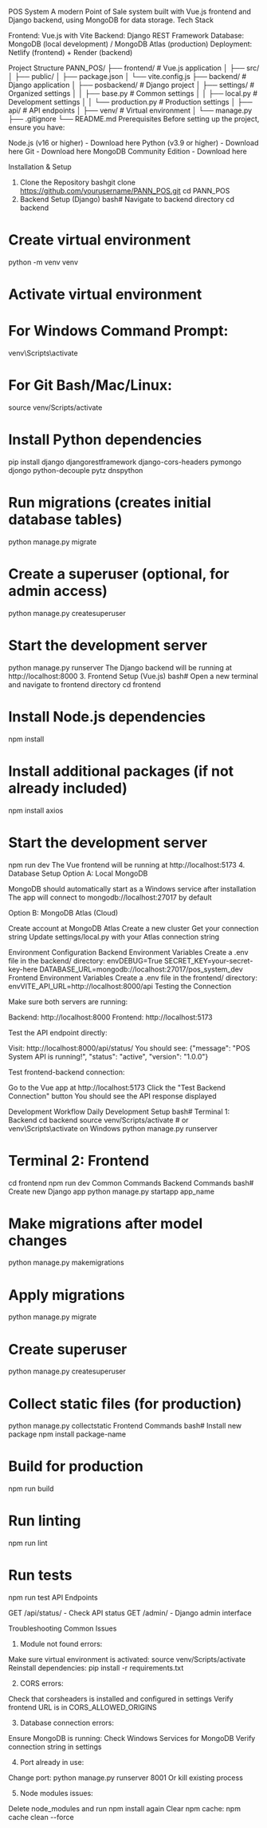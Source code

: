 POS System
A modern Point of Sale system built with Vue.js frontend and Django backend, using MongoDB for data storage.
Tech Stack

Frontend: Vue.js with Vite
Backend: Django REST Framework
Database: MongoDB (local development) / MongoDB Atlas (production)
Deployment: Netlify (frontend) + Render (backend)

Project Structure
PANN_POS/
├── frontend/              # Vue.js application
│   ├── src/
│   ├── public/
│   ├── package.json
│   └── vite.config.js
├── backend/               # Django application
│   ├── posbackend/        # Django project
│   ├── settings/          # Organized settings
│   │   ├── base.py        # Common settings
│   │   ├── local.py       # Development settings
│   │   └── production.py  # Production settings
│   ├── api/               # API endpoints
│   ├── venv/              # Virtual environment
│   └── manage.py
├── .gitignore
└── README.md
Prerequisites
Before setting up the project, ensure you have:

Node.js (v16 or higher) - Download here
Python (v3.9 or higher) - Download here
Git - Download here
MongoDB Community Edition - Download here

Installation & Setup
1. Clone the Repository
bashgit clone https://github.com/yourusername/PANN_POS.git
cd PANN_POS
2. Backend Setup (Django)
bash# Navigate to backend directory
cd backend

# Create virtual environment
python -m venv venv

# Activate virtual environment
# For Windows Command Prompt:
venv\Scripts\activate
# For Git Bash/Mac/Linux:
source venv/Scripts/activate

# Install Python dependencies
pip install django djangorestframework django-cors-headers pymongo djongo python-decouple pytz dnspython

# Run migrations (creates initial database tables)
python manage.py migrate

# Create a superuser (optional, for admin access)
python manage.py createsuperuser

# Start the development server
python manage.py runserver
The Django backend will be running at http://localhost:8000
3. Frontend Setup (Vue.js)
bash# Open a new terminal and navigate to frontend directory
cd frontend

# Install Node.js dependencies
npm install

# Install additional packages (if not already included)
npm install axios

# Start the development server
npm run dev
The Vue frontend will be running at http://localhost:5173
4. Database Setup
Option A: Local MongoDB

MongoDB should automatically start as a Windows service after installation
The app will connect to mongodb://localhost:27017 by default

Option B: MongoDB Atlas (Cloud)

Create account at MongoDB Atlas
Create a new cluster
Get your connection string
Update settings/local.py with your Atlas connection string

Environment Configuration
Backend Environment Variables
Create a .env file in the backend/ directory:
envDEBUG=True
SECRET_KEY=your-secret-key-here
DATABASE_URL=mongodb://localhost:27017/pos_system_dev
Frontend Environment Variables
Create a .env file in the frontend/ directory:
envVITE_API_URL=http://localhost:8000/api
Testing the Connection

Make sure both servers are running:

Backend: http://localhost:8000
Frontend: http://localhost:5173


Test the API endpoint directly:

Visit: http://localhost:8000/api/status/
You should see: {"message": "POS System API is running!", "status": "active", "version": "1.0.0"}


Test frontend-backend connection:

Go to the Vue app at http://localhost:5173
Click the "Test Backend Connection" button
You should see the API response displayed



Development Workflow
Daily Development Setup
bash# Terminal 1: Backend
cd backend
source venv/Scripts/activate  # or venv\Scripts\activate on Windows
python manage.py runserver

# Terminal 2: Frontend  
cd frontend
npm run dev
Common Commands
Backend Commands
bash# Create new Django app
python manage.py startapp app_name

# Make migrations after model changes
python manage.py makemigrations

# Apply migrations
python manage.py migrate

# Create superuser
python manage.py createsuperuser

# Collect static files (for production)
python manage.py collectstatic
Frontend Commands
bash# Install new package
npm install package-name

# Build for production
npm run build

# Run linting
npm run lint

# Run tests
npm run test
API Endpoints

GET /api/status/ - Check API status
GET /admin/ - Django admin interface

Troubleshooting
Common Issues
1. Module not found errors:

Make sure virtual environment is activated: source venv/Scripts/activate
Reinstall dependencies: pip install -r requirements.txt

2. CORS errors:

Check that corsheaders is installed and configured in settings
Verify frontend URL is in CORS_ALLOWED_ORIGINS

3. Database connection errors:

Ensure MongoDB is running: Check Windows Services for MongoDB
Verify connection string in settings

4. Port already in use:

Change port: python manage.py runserver 8001
Or kill existing process

5. Node modules issues:

Delete node_modules and run npm install again
Clear npm cache: npm cache clean --force